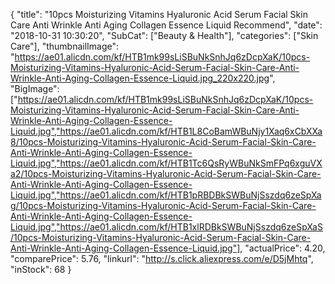 {
	"title": "10pcs Moisturizing Vitamins Hyaluronic Acid Serum Facial Skin Care Anti Wrinkle Anti Aging Collagen Essence Liquid Recommend",
	"date": "2018-10-31 10:30:20",
	"SubCat": ["Beauty & Health"],
	"categories": ["Skin Care"],
	"thumbnailImage": "https://ae01.alicdn.com/kf/HTB1mk99sLiSBuNkSnhJq6zDcpXaK/10pcs-Moisturizing-Vitamins-Hyaluronic-Acid-Serum-Facial-Skin-Care-Anti-Wrinkle-Anti-Aging-Collagen-Essence-Liquid.jpg_220x220.jpg",
	"BigImage": ["https://ae01.alicdn.com/kf/HTB1mk99sLiSBuNkSnhJq6zDcpXaK/10pcs-Moisturizing-Vitamins-Hyaluronic-Acid-Serum-Facial-Skin-Care-Anti-Wrinkle-Anti-Aging-Collagen-Essence-Liquid.jpg","https://ae01.alicdn.com/kf/HTB1L8CoBamWBuNjy1Xaq6xCbXXa8/10pcs-Moisturizing-Vitamins-Hyaluronic-Acid-Serum-Facial-Skin-Care-Anti-Wrinkle-Anti-Aging-Collagen-Essence-Liquid.jpg","https://ae01.alicdn.com/kf/HTB1Tc6QsRyWBuNkSmFPq6xguVXa2/10pcs-Moisturizing-Vitamins-Hyaluronic-Acid-Serum-Facial-Skin-Care-Anti-Wrinkle-Anti-Aging-Collagen-Essence-Liquid.jpg","https://ae01.alicdn.com/kf/HTB1pRBDBkSWBuNjSszdq6zeSpXag/10pcs-Moisturizing-Vitamins-Hyaluronic-Acid-Serum-Facial-Skin-Care-Anti-Wrinkle-Anti-Aging-Collagen-Essence-Liquid.jpg","https://ae01.alicdn.com/kf/HTB1xlRDBkSWBuNjSszdq6zeSpXaS/10pcs-Moisturizing-Vitamins-Hyaluronic-Acid-Serum-Facial-Skin-Care-Anti-Wrinkle-Anti-Aging-Collagen-Essence-Liquid.jpg"],
	"actualPrice": 4.20,
	"comparePrice": 5.76,
	"linkurl": "http://s.click.aliexpress.com/e/D5jMhtq",
	"inStock": 68
}
